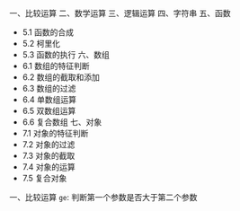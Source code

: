 一、比较运算
二、数学运算
三、逻辑运算
四、字符串
五、函数
- 5.1 函数的合成
- 5.2 柯里化
- 5.3 函数的执行
六、数组
- 6.1 数组的特征判断
- 6.2 数组的截取和添加
- 6.3 数组的过滤
- 6.4 单数组运算
- 6.5 双数组运算
- 6.6 复合数组
七、对象
- 7.1 对象的特征判断
- 7.2 对象的过滤
- 7.3 对象的截取
- 7.4 对象的运算
- 7.5 复合对象

一、比较运算
`ge`: 判断第一个参数是否大于第二个参数
